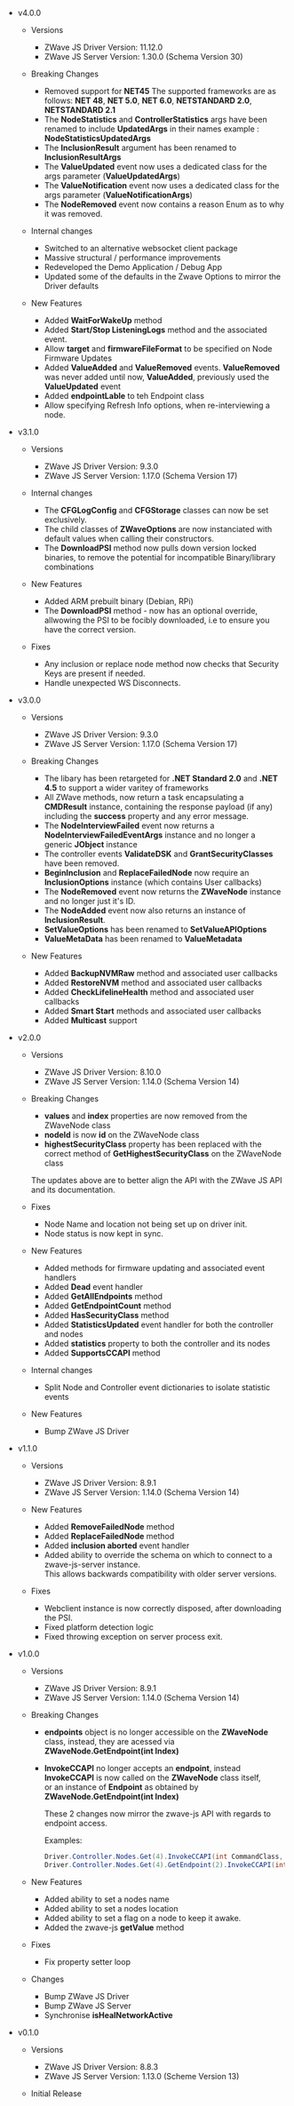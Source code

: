 - v4.0.0

  - Versions
    - ZWave JS Driver Version: 11.12.0
    - ZWave JS Server Version: 1.30.0 (Schema Version 30)

  - Breaking Changes
    - Removed support for **NET45**
      The supported frameworks are as follows: **NET 48**, **NET 5.0**, **NET 6.0**, **NETSTANDARD 2.0**, **NETSTANDARD 2.1**
    - The **NodeStatistics** and **ControllerStatistics** args have been renamed to include **UpdatedArgs** in their names
      example : **NodeStatisticsUpdatedArgs**
    - The **InclusionResult** argument has been renamed to **InclusionResultArgs**
    - The **ValueUpdated** event now uses a dedicated class for the args parameter (**ValueUpdatedArgs**)
    - The **ValueNotification** event now uses a dedicated class for the args parameter (**ValueNotificationArgs**)
    - The **NodeRemoved** event now contains a reason Enum as to why it was removed.

  - Internal changes
    - Switched to an alternative websocket client package
    - Massive structural / performance improvements
    - Redeveloped the Demo Application / Debug App
    - Updated some of the defaults in the Zwave Options to mirror the Driver defaults

  - New Features  
    - Added **WaitForWakeUp** method
    - Added **Start/Stop ListeningLogs** method and the associated event.
    - Allow **target** and **firmwareFileFormat** to be specified on Node Firmware Updates
    - Added **ValueAdded** and **ValueRemoved** events. **ValueRemoved** was never added until now, **ValueAdded**, previously used the **ValueUpdated** event
    - Added **endpointLable** to teh Endpoint class
    - Allow specifying Refresh Info options, when re-interviewing a node.

- v3.1.0
  
  - Versions
    - ZWave JS Driver Version: 9.3.0
    - ZWave JS Server Version: 1.17.0 (Schema Version 17)

  - Internal changes
    - The **CFGLogConfig** and **CFGStorage** classes can now be set exclusively.
    - The child classes of **ZWaveOptions** are now instanciated with default values when calling their constructors.
    - The **DownloadPSI** method now pulls down version locked binaries, to remove the potential for incompatible Binary/library combinations

  - New Features  
    - Added ARM prebuilt binary (Debian, RPi)
    - The **DownloadPSI** method - now has an optional override, allwowing the PSI to be focibly downloaded, i.e to ensure you have the correct version.

  - Fixes
    - Any inclusion or replace node method now checks that Security Keys are present if needed.
    - Handle unexpected WS Disconnects.

- v3.0.0

  - Versions
    - ZWave JS Driver Version: 9.3.0
    - ZWave JS Server Version: 1.17.0 (Schema Version 17)

  - Breaking Changes
    - The libary has been retargeted for **.NET Standard 2.0** and **.NET 4.5** to support a wider varitey of frameworks
    - All ZWave methods, now return a task encapsulating a **CMDResult** instance, containing the response payload (if any) including the **success** property and any error message.
    - The **NodeInterviewFailed** event now returns a **NodeInterviewFailedEventArgs** instance and no longer a generic **JObject** instance
    - The controller events **ValidateDSK** and **GrantSecurityClasses** have been removed.
    - **BeginInclusion** and **ReplaceFailedNode** now require an **InclusionOptions** instance (which contains User callbacks)
    - The **NodeRemoved** event now returns the **ZWaveNode** instance and no longer just it's ID.
    - The **NodeAdded** event now also returns an instance of **InclusionResult**.
    - **SetValueOptions** has been renamed to **SetValueAPIOptions**
    - **ValueMetaData** has been renamed to **ValueMetadata**

  - New Features
    - Added **BackupNVMRaw** method and associated user callbacks
    - Added **RestoreNVM** method and associated user callbacks
    - Added **CheckLifelineHealth** method and associated user callbacks
    - Added **Smart Start** methods and associated user callbacks
    - Added **Multicast** support

- v2.0.0

  - Versions
    - ZWave JS Driver Version: 8.10.0
    - ZWave JS Server Version: 1.14.0 (Schema Version 14)

  - Breaking Changes
    - **values** and **index** properties are now removed from the ZWaveNode class 
    - **nodeId** is now **id** on the ZWaveNode class
    - **highestSecurityClass** property has been replaced with the correct method of **GetHighestSecurityClass** on the ZWaveNode class

    The updates above are to better align the API with the ZWave JS API and its documentation.

  - Fixes
    - Node Name and location not being set up on driver init.
    - Node status is now kept in sync.

  - New Features
    - Added methods for firmware updating and associated event handlers
    - Added **Dead** event handler
    - Added **GetAllEndpoints** method
    - Added **GetEndpointCount** method
    - Added **HasSecurityClass** method
    - Added **StatisticsUpdated** event handler for both the controller and nodes
    - Added **statistics** property to both the controller and its nodes
    - Added **SupportsCCAPI** method

  - Internal changes
    - Split Node and Controller event dictionaries to isolate statistic events

  - New Features
    - Bump ZWave JS Driver

- v1.1.0

  - Versions
    - ZWave JS Driver Version: 8.9.1
    - ZWave JS Server Version: 1.14.0 (Schema Version 14)

  - New Features
    - Added **RemoveFailedNode** method
    - Added **ReplaceFailedNode** method
    - Added **inclusion aborted** event handler
    - Added ability to override the schema on which to connect to a zwave-js-server instance.  
      This allows backwards compatibility with older server versions.

  - Fixes
    - Webclient instance is now correctly disposed, after downloading the PSI.
    - Fixed platform detection logic
    - Fixed throwing exception on server process exit.

- v1.0.0

  - Versions
    - ZWave JS Driver Version: 8.9.1
    - ZWave JS Server Version: 1.14.0 (Schema Version 14)

  - Breaking Changes
    - **endpoints** object is no longer accessible on the **ZWaveNode** class, instead, they are acessed via  
      **ZWaveNode.GetEndpoint(int Index)**
    - **InvokeCCAPI** no longer accepts an **endpoint**, instead **InvokeCCAPI** is now called on the **ZWaveNode** class itself,  
      or an instance of **Endpoint** as obtained by **ZWaveNode.GetEndpoint(int Index)**

      These 2 changes now mirror the zwave-js API with regards to endpoint access.

      Examples:

      ```c#
      Driver.Controller.Nodes.Get(4).InvokeCCAPI(int CommandClass, string Method, params object[] Params)
      Driver.Controller.Nodes.Get(4).GetEndpoint(2).InvokeCCAPI(int CommandClass, string Method, params object[] Params)
      ```  
  - New Features
    - Added ability to set a nodes name
    - Added ability to set a nodes location
    - Added ability to set a flag on a node to keep it awake.
    - Added the zwave-js **getValue** method

  - Fixes
    - Fix property setter loop 

  - Changes
    - Bump ZWave JS Driver
    - Bump ZWave JS Server
    - Synchronise **isHealNetworkActive**


- v0.1.0

  - Versions
    - ZWave JS Driver Version: 8.8.3
    - ZWave JS Server Version: 1.13.0 (Scheme Version 13)

  - Initial Release
